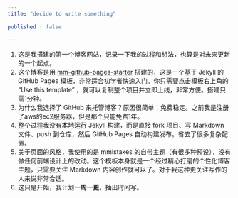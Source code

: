 ```yaml
---
title: "decide to write something"

published : false

---
```


1. 这是我搭建的第一个博客网站，记录一下我的过程和想法，也算是对未来更新的一个起点。
2. 这个博客是用 [mm-github-pages-starter](https://github.com/mmistakes/mm-github-pages-starter) 搭建的，这是一个基于 Jekyll 的 GitHub Pages 模板，非常适合初学者快速入门。你只需要点击模板右上角的 “Use this template” ，就可以复制整个项目并立即上线，非常方便。搭建只需1分钟。
3. 为什么我选择了 GitHub 来托管博客？原因很简单：免费稳定。之前我是注册了aws的ec2服务器，但是那个只能免费1年。
4. 整个过程我没有本地运行 Jekyll 构建，而是直接 fork 项目、写 Markdown 文件、push 到仓库，然后 GitHub Pages 自动构建发布。省去了很多复杂配置。
5. 关于页面的风格，我使用的是 mmistakes 的自带主题（有很多种预设），没有做任何前端设计上的改动。这个模板本身就是一个经过精心打磨的个性化博客主题，只需要关注 Markdown 内容创作就可以了。对于我这种更关注写作的人来说非常合适。
6. 这只是开始，我计划**一周一更**，抽出时间写。
